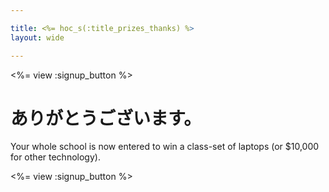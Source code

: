 ```yaml
---

title: <%= hoc_s(:title_prizes_thanks) %>
layout: wide

---
```


<%= view :signup_button %>

# ありがとうございます。

Your whole school is now entered to win a class-set of laptops (or $10,000 for other technology).

<%= view :signup_button %>